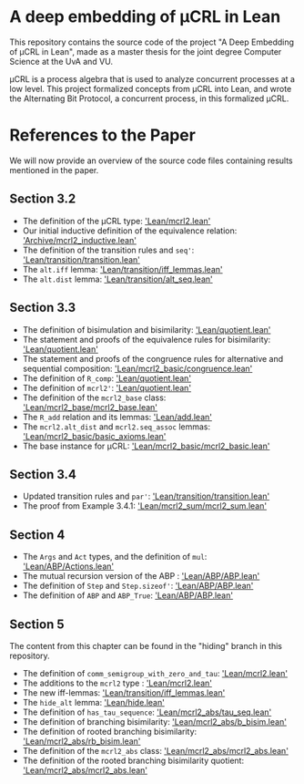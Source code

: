 # A deep embedding of μCRL in Lean
This repository contains the source code of the project "A Deep Embedding of μCRL in Lean", made as a master thesis for the joint degree Computer Science at the UvA and VU.

μCRL is a process algebra that is used to analyze concurrent processes at a low level. This project formalized concepts from μCRL into Lean, and wrote the Alternating Bit Protocol, a concurrent process, in this formalized μCRL.

# References to the Paper
We will now provide an overview of the source code files containing results mentioned in the paper.

## Section 3.2

* The definition of the μCRL type: ['Lean/mcrl2.lean'](Lean/mcrl2.lean)
* Our initial inductive definition of the equivalence relation: ['Archive/mcrl2_inductive.lean'](Archive/mcrl2_inductive.lean)
* The definition of the transition rules and `seq'`: ['Lean/transition/transition.lean'](Lean/transition/transition.lean)
* The `alt.iff` lemma: ['Lean/transition/iff_lemmas.lean'](Lean/transition/iff_lemmas.lean)
* The `alt.dist` lemma: ['Lean/transition/alt_seq.lean'](Lean/transition/alt_seq.lean)

## Section 3.3

* The definition of bisimulation and bisimilarity: ['Lean/quotient.lean'](Lean/quotient.lean)
* The statement and proofs of the equivalence rules for bisimilarity: ['Lean/quotient.lean'](Lean/quotient.lean)
* The statement and proofs of the congruence rules for alternative and sequential composition: ['Lean/mcrl2_basic/congruence.lean'](Lean/mcrl2_basic/congruence.lean)
* The definition of `R_comp`: ['Lean/quotient.lean'](Lean/quotient.lean)
* The definition of `mcrl2'`: ['Lean/quotient.lean'](Lean/quotient.lean)
* The definition of the `mcrl2_base` class: ['Lean/mcrl2_base/mcrl2_base.lean'](Lean/mcrl2_base/mcrl2_base.lean)
* The `R_add` relation and its lemmas: ['Lean/add.lean'](Lean/add.lean)
* The `mcrl2.alt_dist` and `mcrl2.seq_assoc` lemmas: ['Lean/mcrl2_basic/basic_axioms.lean'](Lean/mcrl2_basic/basic_axioms.lean)
* The base instance for μCRL: ['Lean/mcrl2_basic/mcrl2_basic.lean'](Lean/mcrl2_basic/mcrl2_basic.lean)

## Section 3.4

* Updated transition rules and `par'`: ['Lean/transition/transition.lean'](Lean/transition/transition.lean)
* The proof from Example 3.4.1: ['Lean/mcrl2_sum/mcrl2_sum.lean'](Lean/mcrl2_sum/mcrl2_sum.lean)

## Section 4

* The `Args` and `Act` types, and the definition of `mul`: ['Lean/ABP/Actions.lean'](Lean/ABP/Actions.lean)
* The mutual recursion version of the ABP : ['Lean/ABP/ABP.lean'](Lean/ABP/ABP.lean)
* The definition of `Step` and `Step.sizeof'`: ['Lean/ABP/ABP.lean'](Lean/ABP/ABP.lean)
* The definition of `ABP` and `ABP_True`: ['Lean/ABP/ABP.lean'](Lean/ABP/ABP.lean)

## Section 5

The content from this chapter can be found in the "hiding" branch in this repository.

* The definition of `comm_semigroup_with_zero_and_tau`: ['Lean/mcrl2.lean'](Lean/mcrl2.lean)
* The additions to the `mcrl2` type : ['Lean/mcrl2.lean'](Lean/mcrl2.lean)
* The new iff-lemmas: ['Lean/transition/iff_lemmas.lean'](Lean/transition/iff_lemmas.lean)
* The `hide_alt` lemma: ['Lean/hide.lean'](Lean/hide.lean)
* The definition of `has_tau_sequence`: ['Lean/mcrl2_abs/tau_seq.lean'](Lean/mcrl2_abs/tau_seq.lean)
* The definition of branching bisimilarity: ['Lean/mcrl2_abs/b_bisim.lean'](Lean/mcrl2_abs/b_bisim.lean)
* The definition of rooted branching bisimilarity: ['Lean/mcrl2_abs/rb_bisim.lean'](Lean/mcrl2_abs/rb_bisim.lean)
* The definition of the `mcrl2_abs` class: ['Lean/mcrl2_abs/mcrl2_abs.lean'](Lean/mcrl2_abs/mcrl2_abs.lean)
* The definition of the rooted branching bisimilarity quotient: ['Lean/mcrl2_abs/mcrl2_abs.lean'](Lean/mcrl2_abs/mcrl2_abs.lean)
